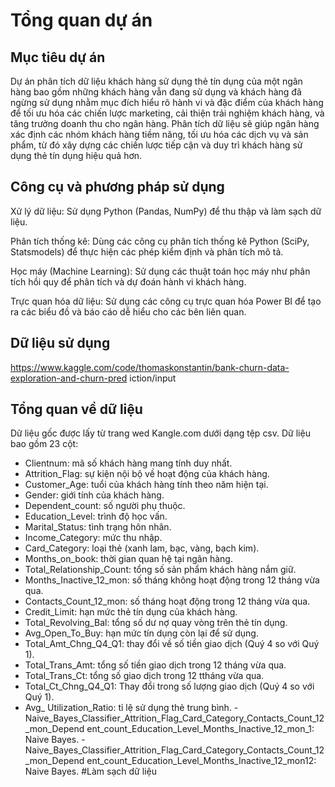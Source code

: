 # Tổng quan dự án
## Mục tiêu dự án
Dự án phân tích dữ liệu khách hàng sử dụng thẻ tín dụng của một ngân hàng bao gồm những khách hàng vẫn đang sử dụng và khách hàng đã ngừng sử dụng nhằm mục đích hiểu rõ hành vi và đặc điểm của khách hàng để tối ưu hóa các chiến lược marketing, cải thiện trải nghiệm khách hàng, và tăng trưởng doanh thu cho ngân hàng. Phân tích dữ liệu sẽ giúp ngân hàng xác định các nhóm khách hàng tiềm năng, tối ưu hóa các dịch vụ và sản phẩm, từ đó xây dựng các chiến lược tiếp cận và duy trì khách hàng sử dụng thẻ tín dụng hiệu quả hơn.
## Công cụ và phương pháp sử dụng
Xử lý dữ liệu: Sử dụng Python (Pandas, NumPy) để thu thập và làm sạch dữ liệu.

Phân tích thống kê: Dùng các công cụ phân tích thống kê Python (SciPy, Statsmodels) để thực hiện các phép kiểm định và phân tích mô tả.

Học máy (Machine Learning): Sử dụng các thuật toán học máy như phân tích hồi quy để phân tích và dự đoán hành vi khách hàng.

Trực quan hóa dữ liệu: Sử dụng các công cụ trực quan hóa Power BI để tạo ra các biểu đồ và báo cáo dễ hiểu cho các bên liên quan.
## Dữ liệu sử dụng
https://www.kaggle.com/code/thomaskonstantin/bank-churn-data-exploration-and-churn-pred
iction/input
## Tổng quan về dữ liệu
Dữ liệu gốc được lấy từ trang wed Kangle.com dưới dạng tệp csv. Dữ liệu bao gồm 23 cột:
- Clientnum: mã số khách hàng mang tính duy nhất.
- Attrition_Flag: sự kiện nội bộ về hoạt động của khách hàng.
- Customer_Age: tuổi của khách hàng tính theo năm hiện tại.
- Gender: giới tính của khách hàng.
- Dependent_count: số người phụ thuộc.
- Education_Level: trình độ học vấn.
- Marital_Status: tình trạng hôn nhân.
- Income_Category: mức thu nhập.
- Card_Category: loại thẻ (xanh lam, bạc, vàng, bạch kim).
- Months_on_book: thời gian quan hệ tại ngân hàng.
- Total_Relationship_Count: tổng số sản phẩm khách hàng nắm giữ.
- Months_Inactive_12_mon: số tháng không hoạt động trong 12 tháng vừa qua.
- Contacts_Count_12_mon: số tháng hoạt động trong 12 tháng vừa qua.
- Credit_Limit: hạn mức thẻ tín dụng của khách hàng.
- Total_Revolving_Bal: tổng số dư nợ quay vòng trên thẻ tín dụng.
- Avg_Open_To_Buy: hạn mức tín dụng còn lại để sử dụng.
- Total_Amt_Chng_Q4_Q1: thay đổi về số tiền giao dịch (Quý 4 so với Quý 1).
- Total_Trans_Amt: tổng số tiền giao dịch trong 12 tháng vừa qua.
- Total_Trans_Ct: tổng số giao dịch trong 12 ttháng vừa qua.
- Total_Ct_Chng_Q4_Q1: Thay đổi trong số lượng giao dịch (Quý 4 so với Quý 1).
- Avg_ Utilization_Ratio: tỉ lệ sử dụng thẻ trung bình.
-Naive_Bayes_Classifier_Attrition_Flag_Card_Category_Contacts_Count_12_mon_Depend
ent_count_Education_Level_Months_Inactive_12_mon_1: Naive Bayes.
-Naive_Bayes_Classifier_Attrition_Flag_Card_Category_Contacts_Count_12_mon_Depend
ent_count_Education_Level_Months_Inactive_12_mon12: Naive Bayes.
#Làm sạch dữ liệu

